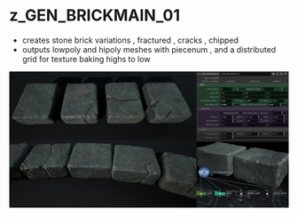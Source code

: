 # z_GEN_BRICKMAIN_01
- creates stone brick variations , fractured , cracks , chipped 
- outputs lowpoly and hipoly meshes with piecenum , and a distributed grid for texture baking highs to low 

![z_GEN_BRICKMAIN_01](https://raw.githubusercontent.com/CorvaeOboro/zenv/master/hip/z_GEN_BRICKMAIN_01/z_GEN_BRICKMAIN_01.jpg?raw=true "z_GEN_BRICKMAIN_01")

